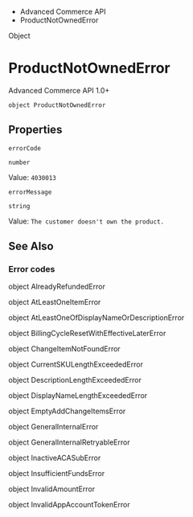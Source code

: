 

- Advanced Commerce API
-  ProductNotOwnedError 

Object

# ProductNotOwnedError

Advanced Commerce API 1.0+

``` source
object ProductNotOwnedError
```

## Properties

`errorCode`

`number`

Value: `4030013`

`errorMessage`

`string`

Value: `The customer doesn't own the product.`

## See Also

### Error codes

object AlreadyRefundedError

object AtLeastOneItemError

object AtLeastOneOfDisplayNameOrDescriptionError

object BillingCycleResetWithEffectiveLaterError

object ChangeItemNotFoundError

object CurrentSKULengthExceededError

object DescriptionLengthExceededError

object DisplayNameLengthExceededError

object EmptyAddChangeItemsError

object GeneralInternalError

object GeneralInternalRetryableError

object InactiveACASubError

object InsufficientFundsError

object InvalidAmountError

object InvalidAppAccountTokenError

